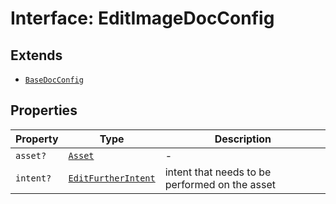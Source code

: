 # Interface: EditImageDocConfig

## Extends

- [`BaseDocConfig`](../../../DesignConfig.types/interfaces/base-doc-config.md)

## Properties

| Property | Type | Description |
| ------ | ------ | ------ |
| `asset?` | [`Asset`](../../../Asset.types/type-aliases/asset.md) | - |
| `intent?` | [`EditFurtherIntent`](../../../ExportConfig.types/enumerations/edit-further-intent.md) | intent that needs to be performed on the asset |
